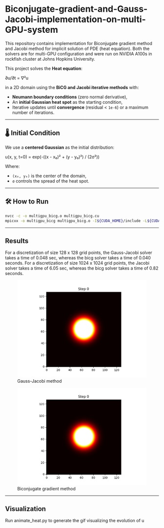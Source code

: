 # Biconjugate-gradient-and-Gauss-Jacobi-implementation-on-multi-GPU-system
This repository contains implementation for Biconjugate gradient method and Jacobi method for implicit solution of PDE (heat equation). Both the solvers are for multi-GPU configuration and were run on NVIDIA A100s in rockfish cluster at Johns Hopkins University.

This project solves the **Heat equation**:

∂u/∂t = ∇²u

in a 2D domain using the **BiCG and Jacobi iterative methods** with:

- **Neumann boundary conditions** (zero normal derivative),
- An **initial Gaussian heat spot** as the starting condition,
- Iterative updates until **convergence** (residual < `1e-6`) or a maximum number of iterations.

---
## 🌡️ Initial Condition

We use a **centered Gaussian** as the initial distribution:

u(x, y, t=0) = exp(-((x - x₀)² + (y - y₀)²) / (2σ²))

Where:
- `(x₀, y₀)` is the center of the domain,
- `σ` controls the spread of the heat spot.

---
## 🛠️ How to Run

```bash
nvcc -c -o multigpu_bicg.o multigpu_bicg.cu
mpicxx -o multigpu_bicg multigpu_bicg.o -I${CUDA_HOME}/include -L${CUDA_HOME}/lib64 -lcudart -lmpi -lpmix
```
---
## Results
For a discretization of size 128 x 128 grid points, the Gauss-Jacobi solver takes a time of 0.048 sec, whereas the bicg solver takes a time of 0.040 seconds. For a discretization of size 1024 x 1024 grid points, the Jacobi solver takes a time of 6.05 sec, whereas the bicg solver takes a time of 0.82 seconds.

<figure>
  <img src="./temp_evolution_jacobi.gif" alt="Gauss-Jacobi method"/>
  <figcaption>Gauss-Jacobi method</figcaption>
</figure>

<figure>
  <img src="./temp_evolution_jacobi.gif" alt="Biconjugate gradient method"/>
  <figcaption>Biconjugate gradient method</figcaption>
</figure>

---
## Visualization
Run animate_heat.py to generate the gif visualizing the evolution of u
